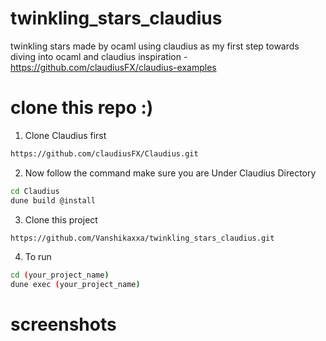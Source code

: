 # twinkling_stars_claudius
 twinkling stars made by ocaml using claudius as my first step towards diving into ocaml and claudius
 inspiration - https://github.com/claudiusFX/claudius-examples
 
 # clone this repo :)

1. Clone Claudius first
```bash
https://github.com/claudiusFX/Claudius.git
```
2. Now follow the command make sure you are Under Claudius Directory
```bash
cd Claudius
dune build @install
```
3. Clone this project
```bash
https://github.com/Vanshikaxxa/twinkling_stars_claudius.git
```
4. To run
```bash
cd (your_project_name)
dune exec (your_project_name)
```

 


# screenshots
